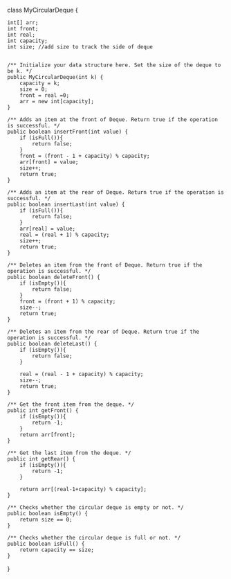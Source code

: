 class MyCircularDeque {

    int[] arr;
    int front;
    int real;
    int capacity;
    int size; //add size to track the side of deque


    /** Initialize your data structure here. Set the size of the deque to be k. */
    public MyCircularDeque(int k) {
        capacity = k;
        size = 0;
        front = real =0;
        arr = new int[capacity];
    }

    /** Adds an item at the front of Deque. Return true if the operation is successful. */
    public boolean insertFront(int value) {
        if (isFull()){
            return false;
        }
        front = (front - 1 + capacity) % capacity;
        arr[front] = value;
        size++;
        return true;
    }

    /** Adds an item at the rear of Deque. Return true if the operation is successful. */
    public boolean insertLast(int value) {
        if (isFull()){
            return false;
        }
        arr[real] = value;
        real = (real + 1) % capacity;
        size++;
        return true;
    }

    /** Deletes an item from the front of Deque. Return true if the operation is successful. */
    public boolean deleteFront() {
        if (isEmpty()){
            return false;
        }
        front = (front + 1) % capacity;
        size--;
        return true;
    }

    /** Deletes an item from the rear of Deque. Return true if the operation is successful. */
    public boolean deleteLast() {
        if (isEmpty()){
            return false;
        }

        real = (real - 1 + capacity) % capacity;
        size--;
        return true;
    }

    /** Get the front item from the deque. */
    public int getFront() {
        if (isEmpty()){
            return -1;
        }
        return arr[front];
    }

    /** Get the last item from the deque. */
    public int getRear() {
        if (isEmpty()){
            return -1;
        }

        return arr[(real-1+capacity) % capacity];
    }

    /** Checks whether the circular deque is empty or not. */
    public boolean isEmpty() {
        return size == 0;
    }

    /** Checks whether the circular deque is full or not. */
    public boolean isFull() {
        return capacity == size;
    }
}